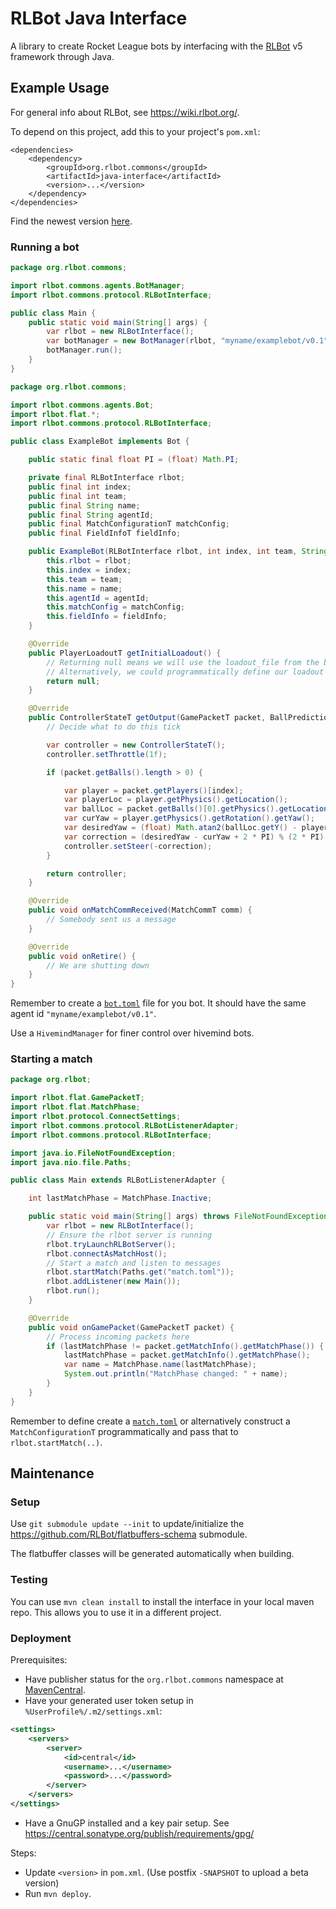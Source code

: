 # RLBot Java Interface

A library to create Rocket League bots by interfacing with the [RLBot](https://rlbot.org/) v5 framework through Java.

## Example Usage

For general info about RLBot, see https://wiki.rlbot.org/.

To depend on this project, add this to your project's `pom.xml`:

```
<dependencies>
    <dependency>
        <groupId>org.rlbot.commons</groupId>
        <artifactId>java-interface</artifactId>
        <version>...</version>
    </dependency>
</dependencies>
```

Find the newest version [here](https://central.sonatype.com/artifact/org.rlbot.commons/java-interface).

### Running a bot

```java
package org.rlbot.commons;

import rlbot.commons.agents.BotManager;
import rlbot.commons.protocol.RLBotInterface;

public class Main {
    public static void main(String[] args) {
        var rlbot = new RLBotInterface();
        var botManager = new BotManager(rlbot, "myname/examplebot/v0.1", ExampleBot::new);
        botManager.run();
    }
}
```

```java
package org.rlbot.commons;

import rlbot.commons.agents.Bot;
import rlbot.flat.*;
import rlbot.commons.protocol.RLBotInterface;

public class ExampleBot implements Bot {

    public static final float PI = (float) Math.PI;

    private final RLBotInterface rlbot;
    public final int index;
    public final int team;
    public final String name;
    public final String agentId;
    public final MatchConfigurationT matchConfig;
    public final FieldInfoT fieldInfo;

    public ExampleBot(RLBotInterface rlbot, int index, int team, String name, String agentId, MatchConfigurationT matchConfig, FieldInfoT fieldInfo) {
        this.rlbot = rlbot;
        this.index = index;
        this.team = team;
        this.name = name;
        this.agentId = agentId;
        this.matchConfig = matchConfig;
        this.fieldInfo = fieldInfo;
    }

    @Override
    public PlayerLoadoutT getInitialLoadout() {
        // Returning null means we will use the loadout_file from the bot.toml config.
        // Alternatively, we could programmatically define our loadout here.
        return null;
    }

    @Override
    public ControllerStateT getOutput(GamePacketT packet, BallPredictionT ballPrediction) {
        // Decide what to do this tick

        var controller = new ControllerStateT();
        controller.setThrottle(1f);

        if (packet.getBalls().length > 0) {

            var player = packet.getPlayers()[index];
            var playerLoc = player.getPhysics().getLocation();
            var ballLoc = packet.getBalls()[0].getPhysics().getLocation();
            var curYaw = player.getPhysics().getRotation().getYaw();
            var desiredYaw = (float) Math.atan2(ballLoc.getY() - playerLoc.getY(), ballLoc.getX() - playerLoc.getX());
            var correction = (desiredYaw - curYaw + 2 * PI) % (2 * PI) - PI;
            controller.setSteer(-correction);
        }

        return controller;
    }

    @Override
    public void onMatchCommReceived(MatchCommT comm) {
        // Somebody sent us a message
    }

    @Override
    public void onRetire() {
        // We are shutting down
    }
}
```

Remember to create a [`bot.toml`](https://wiki.rlbot.org/v5/botmaking/config-files/#bot-script-config-files) file for you bot.
It should have the same agent id `"myname/examplebot/v0.1"`.

Use a `HivemindManager` for finer control over hivemind bots.

### Starting a match

```java
package org.rlbot;

import rlbot.flat.GamePacketT;
import rlbot.flat.MatchPhase;
import rlbot.protocol.ConnectSettings;
import rlbot.commons.protocol.RLBotListenerAdapter;
import rlbot.commons.protocol.RLBotInterface;

import java.io.FileNotFoundException;
import java.nio.file.Paths;

public class Main extends RLBotListenerAdapter {

    int lastMatchPhase = MatchPhase.Inactive;

    public static void main(String[] args) throws FileNotFoundException {
        var rlbot = new RLBotInterface();
        // Ensure the rlbot server is running
        rlbot.tryLaunchRLBotServer();
        rlbot.connectAsMatchHost();
        // Start a match and listen to messages
        rlbot.startMatch(Paths.get("match.toml"));
        rlbot.addListener(new Main());
        rlbot.run();
    }

    @Override
    public void onGamePacket(GamePacketT packet) {
        // Process incoming packets here
        if (lastMatchPhase != packet.getMatchInfo().getMatchPhase()) {
            lastMatchPhase = packet.getMatchInfo().getMatchPhase();
            var name = MatchPhase.name(lastMatchPhase);
            System.out.println("MatchPhase changed: " + name);
        }
    }
}
```

Remember to define create a [`match.toml`](https://wiki.rlbot.org/v5/botmaking/config-files/#match-config-files) or alternatively construct a `MatchConfigurationT` programmatically and pass that to `rlbot.startMatch(..)`.

## Maintenance

### Setup

Use `git submodule update --init` to update/initialize the https://github.com/RLBot/flatbuffers-schema submodule.

The flatbuffer classes will be generated automatically when building.

### Testing

You can use `mvn clean install` to install the interface in your local maven repo.
This allows you to use it in a different project.

### Deployment

Prerequisites:
- Have publisher status for the `org.rlbot.commons` namespace at [MavenCentral](https://central.sonatype.com/).
- Have your generated user token setup in `%UserProfile%/.m2/settings.xml`:
```xml
<settings>
    <servers>
        <server>
            <id>central</id>
            <username>...</username>
            <password>...</password>
        </server>
    </servers>
</settings>
```
- Have a GnuGP installed and a key pair setup. See https://central.sonatype.org/publish/requirements/gpg/

Steps:
- Update `<version>` in `pom.xml`. (Use postfix `-SNAPSHOT` to upload a beta version)
- Run `mvn deploy`.
